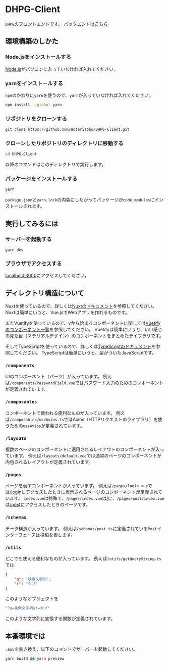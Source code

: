 # DHPG-Client

`DHPG`のフロントエンドです。
バックエンドは[こちら](https://github.com/guinpen98/DHPG-Server)

## 環境構築のしかた

### Node.jsをインストールする

[Node.js](https://nodejs.org)がパソコンに入っていなければ入れてください。

### yarnをインストールする

`npm`のかわりに`yarn`を使うので、`yarn`が入っていなければ入れてください。

```sh
npm install --global yarn
```

### リポジトリをクローンする

```sh
git clone https://github.com/HotariTobu/DHPG-Client.git
```

### クローンしたリポジトリのディレクトリに移動する

```sh
cd DHPG-Client
```

以降のコマンドはこのディレクトリで実行します。

### パッケージをインストールする

```sh
yarn
```

`package.json`と`yarn.lock`の内容にしたがってパッケージが`node_modules`にインストールされます。

## 実行してみるには

### サーバーを起動する

```
yarn dev
```

### ブラウザでアクセスする

[localhost:3000](http://localhost:3000)にアクセスしてください。

## ディレクトリ構造について

Nuxtを使っているので、詳しくは[Nuxtのドキュメント](https://nuxt.com/docs/getting-started/introduction)を参照してください。
Nuxtは簡単にいうと、Vue.jsでWebアプリを作れるものです。

またVuetifyを使っているので、vから始まるコンポーネントに関しては[Vuetifyのコンポーネント一覧](https://vuetifyjs.com/en/components/all/#containment)を参照してください。
Vuetifyは簡単にいうと、いい感じの見た目（マテリアルデザイン）のコンポーネントをまとめたライブラリです。

そしてTypeScriptを使っているので、詳しくは[TypeScriptのドキュメント](https://www.typescriptlang.org/docs/handbook/intro.html)を参照してください。
TypeScriptは簡単にいうと、型がついたJavaScriptです。

### `/components`

UIのコンポーネント（パーツ）が入っています。
例えば`/components/PasswordField.vue`ではパスワード入力のためのコンポーネントが定義されています。

### `/composables`

コンポーネントで使われる便利なものが入っています。
例えば`/composables/useAxios.ts`ではAxios（HTTPリクエストのライブラリ）を使うための`useAxios`が定義されています。

### `/layouts`

複数のページのコンポーネントに適用されるレイアウトのコンポーネントが入っています。
例えば`/layouts/default.vue`では通常のページのコンポーネントが内包されるレイアウトが定義されています。

### `/pages`

ページを表すコンポーネントが入っています。
例えば`/pages/login.vue`では[/login](http://localhost:3000/login)にアクセスしたときに表示されるページのコンポーネントが定義されています。
`index.vue`は特殊で、`/pages/index.vue`は[/](http://localhost:3000/)に、`/pages/post/index.vue`は[/post](http://localhost:3000/post)にアクセスしたときのページです。

### `/schemas`

データ構造が入っています。
例えば`/schemas/post.ts`に定義されている`Post`インターフェースは投稿を表します。

### `/utils`

どこでも使える便利なものが入っています。
例えば`/utils/getQueryString.ts`では

```json
{
    "q": "検索文字列",
    "t": "タブ"
}
```

このようなオブジェクトを

```js
"?q=検索文字列&t=タブ"
```

このような文字列に変換する関数が定義されています。

## 本番環境では

`.env`を書き換え、以下のコマンドでサーバーを起動してください。

```sh
yarn build && yarn preview
```
